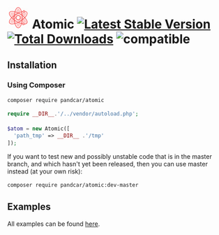 # ![logo](/examples/assets/logo2.png) Atomic [![Latest Stable Version](https://poser.pugx.org/PandCar/Atomic/v/stable.svg)](https://packagist.org/packages/pandcar/atomic) [![Total Downloads](https://poser.pugx.org/PandCar/Atomic/downloads)](https://packagist.org/packages/pandcar/atomic) ![compatible](https://img.shields.io/badge/php-%3E=5.4-green.svg)

## Installation

### Using Composer

```sh
composer require pandcar/atomic
```

```php
require __DIR__.'/../vendor/autoload.php';

$atom = new Atomic([
  'path_tmp' => __DIR__ .'/tmp'
]);
```

If you want to test new and possibly unstable code that is in the master branch, and which hasn't yet been released, then you can use master instead (at your own risk):

```sh
composer require pandcar/atomic:dev-master
```

## Examples

All examples can be found [here](https://github.com/PandCar/Atomic/tree/master/examples).
